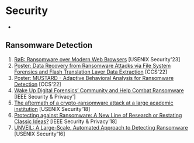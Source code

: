 # Security
-

## Ransomware Detection
1. [RøB: Ransomware over Modern Web Browsers](https://www.usenix.org/system/files/usenixsecurity23-oz.pdf) [USENIX Security'23]
2. [Poster: Data Recovery from Ransomware Attacks via File System Forensics and Flash Translation Layer Data Extraction](https://dl.acm.org/doi/10.1145/3548606.3563538) [CCS'22]
3. [Poster: MUSTARD - Adaptive Behavioral Analysis for Ransomware Detection](https://dl.acm.org/doi/abs/10.1145/3548606.3563529) [CCS'22]
4. [Wake Up Digital Forensics’ Community and Help Combat Ransomware](https://ieeexplore.ieee.org/document/9682529) [IEEE Security & Privacy']
4. [The aftermath of a crypto-ransomware attack
at a large academic institution](https://www.usenix.org/system/files/conference/usenixsecurity18/sec18-zhang-kennedy.pdf) [USENIX Security'18]
5. [Protecting against Ransomware: A New Line of Research or Restating Classic Ideas?](https://ieeexplore.ieee.org/document/8395120) [IEEE Security & Privacy'18]
6. [UNVEIL: A Large-Scale, Automated Approach to Detecting Ransomware](https://www.usenix.org/system/files/conference/usenixsecurity16/sec16_paper_kharraz.pdf) [USENIX Security'16]

